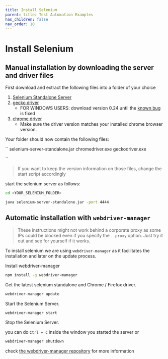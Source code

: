```yaml
---
title: Install Selenium
parent: title: Test Automation Examples
has_children: false
nav_order: 10
---
```


# Install Selenium

## Manual installation by downloading the server and driver files

First download and extract the following files into a folder of your choice

1. [Selenium Standalone Server](https://selenium.dev/downloads/)
1. [gecko driver](https://github.com/mozilla/geckodriver/releases)
    * FOR WINDOWS USERS: download version 0.24 until the 
    [known bug](https://github.com/mozilla/geckodriver/issues/1617) is fixed
1. [chrome driver](https://chromedriver.chromium.org/downloads)
    * Make sure the driver version matches your installed chrome browser version.

Your folder should now contain the following files:

``
selenium-server-standalone.jar
chromedriver.exe
geckodriver.exe

``
> If you want to keep the version information on those files, change the start script accordingly

start the selenium server as follows:

```bash
cd <YOUR_SELENIUM_FOLDER>

java selenium-server-standalone.jar -port 4444

```

## Automatic installation with ``webdriver-manager``

> These instructions might not work behind a corporate proxy as some IPs could be blocked 
> even if you specify the ``--proxy`` option.
> Just try it out and see for yourself if it works.

To install selenium we are using ``webdriver-manager`` as it facilitates the
installation and later on the update process.

Install webdriver-manager

```bash
npm install -g webdriver-manager
```

Get the latest selenium standalone and Chrome / Firefox driver.

```bash
webdriver-manager update
```

Start the Selenium Server.

```bash
webdriver-manager start
```

Stop the Selenium Server.

you can do ``Ctrl + c`` inside the window you started the server or

```bash
webdriver-manager shutdown
```

check [the webdriver-manager repository](https://github.com/angular/webdriver-manager) for more information